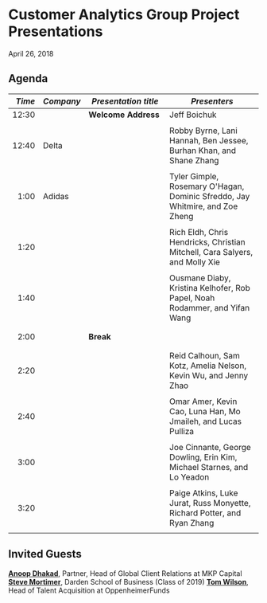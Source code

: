 Customer Analytics Group Project Presentations
================
April 26, 2018

Agenda
------

<table>
<colgroup>
<col width="6%" />
<col width="11%" />
<col width="36%" />
<col width="44%" />
</colgroup>
<thead>
<tr class="header">
<th align="right"><em>Time</em></th>
<th><em>Company</em></th>
<th><em>Presentation title</em></th>
<th><em>Presenters</em></th>
</tr>
</thead>
<tbody>
<tr class="odd">
<td align="right">12:30</td>
<td></td>
<td><strong>Welcome Address</strong></td>
<td>Jeff Boichuk</td>
</tr>
<tr class="even">
<td align="right"></td>
<td></td>
<td></td>
<td></td>
</tr>
<tr class="odd">
<td align="right">12:40</td>
<td>Delta</td>
<td></td>
<td>Robby Byrne, Lani Hannah, Ben Jessee, Burhan Khan, and Shane Zhang</td>
</tr>
<tr class="even">
<td align="right"></td>
<td></td>
<td></td>
<td></td>
</tr>
<tr class="odd">
<td align="right">1:00</td>
<td>Adidas</td>
<td></td>
<td>Tyler Gimple, Rosemary O'Hagan, Dominic Sfreddo, Jay Whitmire, and Zoe Zheng</td>
</tr>
<tr class="even">
<td align="right"></td>
<td></td>
<td></td>
<td></td>
</tr>
<tr class="odd">
<td align="right">1:20</td>
<td></td>
<td></td>
<td>Rich Eldh, Chris Hendricks, Christian Mitchell, Cara Salyers, and Molly Xie</td>
</tr>
<tr class="even">
<td align="right"></td>
<td></td>
<td></td>
<td></td>
</tr>
<tr class="odd">
<td align="right">1:40</td>
<td></td>
<td></td>
<td>Ousmane Diaby, Kristina Kelhofer, Rob Papel, Noah Rodammer, and Yifan Wang</td>
</tr>
<tr class="even">
<td align="right"></td>
<td></td>
<td></td>
<td></td>
</tr>
<tr class="odd">
<td align="right"></td>
<td></td>
<td></td>
<td></td>
</tr>
<tr class="even">
<td align="right">2:00</td>
<td></td>
<td><strong>Break</strong></td>
<td></td>
</tr>
<tr class="odd">
<td align="right"></td>
<td></td>
<td></td>
<td></td>
</tr>
<tr class="even">
<td align="right"></td>
<td></td>
<td></td>
<td></td>
</tr>
<tr class="odd">
<td align="right">2:20</td>
<td></td>
<td></td>
<td>Reid Calhoun, Sam Kotz, Amelia Nelson, Kevin Wu, and Jenny Zhao</td>
</tr>
<tr class="even">
<td align="right"></td>
<td></td>
<td></td>
<td></td>
</tr>
<tr class="odd">
<td align="right">2:40</td>
<td></td>
<td></td>
<td>Omar Amer, Kevin Cao, Luna Han, Mo Jmaileh, and Lucas Pulliza</td>
</tr>
<tr class="even">
<td align="right"></td>
<td></td>
<td></td>
<td></td>
</tr>
<tr class="odd">
<td align="right">3:00</td>
<td></td>
<td></td>
<td>Joe Cinnante, George Dowling, Erin Kim, Michael Starnes, and Lo Yeadon</td>
</tr>
<tr class="even">
<td align="right"></td>
<td></td>
<td></td>
<td></td>
</tr>
<tr class="odd">
<td align="right">3:20</td>
<td></td>
<td></td>
<td>Paige Atkins, Luke Jurat, Russ Monyette, Richard Potter, and Ryan Zhang</td>
</tr>
<tr class="even">
<td align="right"></td>
<td></td>
<td></td>
<td></td>
</tr>
</tbody>
</table>

Invited Guests
--------------

[**Anoop Dhakad**](https://www.linkedin.com/in/anoopdhakad/), Partner, Head of Global Client Relations at MKP Capital
[**Steve Mortimer**](https://www.linkedin.com/in/stevenmmortimer/), Darden School of Business (Class of 2019)
[**Tom Wilson**](https://www.linkedin.com/in/tom-wilson-993b28/), Head of Talent Acquisition at OppenheimerFunds
